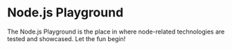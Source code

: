 # Node.js Playground

The Node.js Playground is the place in where node-related technologies are tested and showcased. Let the fun begin!

